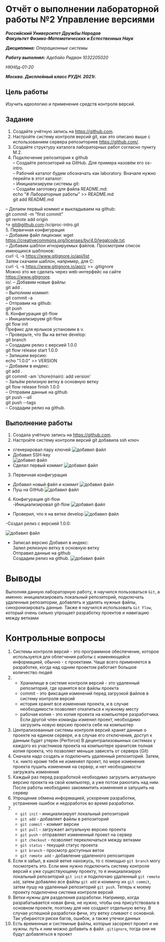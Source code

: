 # Отчёт о выполнении лабораторной работы №2 Управление версиями
***Российский Университет Дружбы Народов***  
***Факульткт Физико-Математических и Естественных Наук***  

 ***Дисциплина:*** *Операционные системы*  
 
 ***Работу выполнял:*** *Адебайо Ридван*
  *1032205020*  
 
 *НКНбд-01-20*  
 
 ***Москва. Дисплейный класс РУДН. 2021г.*** 
 
## Цель работы 
Изучить идеологию и применение средств контроля версий.
## Задание 
1. Создайте учётную запись на https://github.com.  
2. Настройте систему контроля версий git, как это описано выше c использованием сервера репозиториев https://github.com/.   
3. Создайте структуру каталога лабораторных работ согласно пункту М.2.   
4. Подключение репозитория к github  
 – Создайте репозиторий на GitHub. Для примера назовём его os-intro.  
 – Рабочий каталог будем обозначать как laboratory. Вначале нужно перейти в этот каталог:  
 – Инициализируем системы git:  
 – Создаём заготовку для файла README.md:  
 echo "# Лабораторные работы" >> README.md  
 git add README.md  

 – Делаем первый коммит и выкладываем на github:  
 git commit -m "first commit"  
 git remote add origin  
 ↪ git@github.com:<username>/sciproc-intro.git  
5. Первичная конфигурация  
 – Добавим файл лицензии:
 wget https://creativecommons.org/licenses/by/4.0/legalcode.txt  
 – Добавим шаблон игнорируемых файлов. Просмотрим список имеющихся шаблонов:  
 curl -L -s https://www.gitignore.io/api/list  
 Затем скачаем шаблон, например, для C:  
 curl -L -s https://www.gitignore.io/api/c >> .gitignore  
 Можно это же сделать через web-интерфейс на сайте https://www.gitignore.  
 io/.
– Добавим новые файлы:  
git add .  
– Выполним коммит:  
git commit -a  
– Отправим на github:  
git push  
6. Конфигурация git-flow  
 – Инициализируем git-flow  
git flow init  
Префикс для ярлыков установим в v.  
 – Проверьте, что Вы на ветке develop:  
git branch  
 – Создадим релиз с версией 1.0.0  
git flow release start 1.0.0  
 – Запишем версию:  
echo "1.0.0" >> VERSION  
 – Добавим в индекс:  
git add .  
git commit -am 'chore(main): add version'  
 – Зальём релизную ветку в основную ветку  
git flow release finish 1.0.0  
 – Отправим данные на github  
git push --all  
git push --tags  
 – Создадим релиз на github. 
	
## Выполнение работы
1. Создала учётную запись на https://github.com.  
2. Настройте систему контроля версий git добавила ssh ключ  
 - сгенерировал пару ключей
 ![добавил файл](image/01.jpg)
 - Добавил SSH-key  
  ![добавил файл](image/02.jpg)
 - Cделал первый коммит
 ![добавил файл](image/05.jpg)
3. Первичная конфигурация  
- Добавил новый файл и коммит
 ![добавил файл](image/09.jpg)
- Пуш на GitHub
 ![добавил файл](image/010.jpg)
4. Конфигурация git-flow  
-Инициализировал git-flow
 ![добавил файл](image/011.jpg)
- Проверил, что я на ветке develop
![добавил файл](image/012.jpg)

-Создал релиз с версией 1.0.0:

 ![добавил файл](image/013.jpg)
- Записал версию
 Добавил в индекс:  
 Залил релизную ветку в основную ветку   
 Отправил данные на github  
 Создадим релиз на github.
![добавил файл](image/014.jpg)

# Выводы

Выполняя данную лабораторную работу, я научился пользоваться ```Git```, а именно: инициализировать локальный
репозиторий, подключать удаленные репозитории, добавлять и удалять нужные файлы, синхронизировать данные.
Также я научился использовать ```Git Flow```, который очень сильно упрощает разработку проектов и навигацию между ветками

# Контрольные вопросы

1. Системы контроля версий  - это программное обеспечение, которое используется для облегчения работы с изменяющейся информацией, обычно - с проектами. Чаще всего применяется в разработке, когда над одним проектом работает большое количество людей
2. 
	- Хранилище в системе контроля версий - это удаленный репозиторий, где хранятся все файлы проекта
	- commit - это фиксация изменений перед загрузкой файлов в систему контроля версий
	- история хранит все изменения проекта, и в случае необходимости позволяет откатиться к нужному месту
	- рабочая копия - это копия проекта на компьютере разработчика. Если другой член команды изменил проект, необходимо загрузить новую версию проекта себе на компьютер
3. Централизованные системы контроля версий хранят данные о проекте на едином сервере, и в случае его отключения, доступ к данным будет утерян (Perforce)
В децентрализовынных системах у каждого из участников проекта на компьютере хранитсяя полная копия проекта, что позволяет меньше зависеть от сервера (Git)
4. Сначала надо создать и подключить удаленный репозиторий. Затем, т.к. никто кроме тебя не изменяет проект, по мере изменения проекта пушить изменения на сервер, и нет необходимости загружать изменения
5. Каждый раз перед разработкой необходимо загрузить актуальную версию проекта на свой компьютер, а уже потом раюотать над ним. После работы необходимо закоммитить изменения и запушить на сервер
6. Упрощение обмена информацией, ускорение разработки, устранение ошибок и недоработок во время разработки.
7. 
	- ```git init``` - инициализирует локальный репозиторий
	- ```git add``` - добавляет файлы в репозиторий
	- ```git commit``` - коммит версии
	- ```git pull``` - загружает актуальную версию проекта
	- ```git push``` - отправляет измененный проект на сервер
	- ```git checkout``` - позволяет переключаться между ветками
	- ```git status``` - текущий статус проекта
	- ```git branch``` - просмотр доступных веток
	- ```git remote add``` - добавление удаленного репозитория
8. Если я забыл, в какой ветке нахожусь, то с помощью ```git branch``` могу посмотреть это.
Если мне нужно подключить систему контроля версий к уже существующему проекту, то я инициализирую локальный репозиторий ```git init``` и подключаю удаленный ```git remote add```, затем добавляю все файлы ```git add``` и коммичу их ```git commit```, затем пушу на удаленный репозиторий ```git push```. Теперь к моему проекту подключена система контроля версий
9. Ветки нужны для разделения разработки. Например, когда разрабатывается новая фича, не нужно, чтобы она присутствовала в основном проекте, поэтому для нее создают отдельную ветку. В случае успешной разработки фичи, эту ветку сливают с основной. Так убираются риски багов, ошибок, а также утечки данных
10. Есть временные и системные файлы, которые засоряют проект и не нужны. путь к ним можно добавить в файл ```.gitignore```, тогда они не будут добавляться в проект

